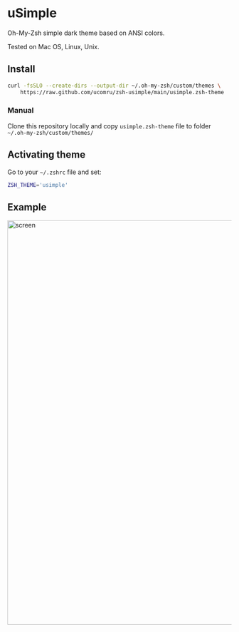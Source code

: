 # uSimple

Oh-My-Zsh simple dark theme based on ANSI colors.

Tested on Mac OS, Linux, Unix.


## Install


```bash
curl -fsSLO --create-dirs --output-dir ~/.oh-my-zsh/custom/themes \
    https://raw.github.com/ucomru/zsh-usimple/main/usimple.zsh-theme
```

### Manual

Clone this repository locally and copy `usimple.zsh-theme` file to folder `~/.oh-my-zsh/custom/themes/`


## Activating theme

Go to your `~/.zshrc` file and set:
```bash
ZSH_THEME='usimple'
```

## Example

<img alt="screen" src="https://user-images.githubusercontent.com/101626426/230480917-1c227f55-1d3e-4b0d-849f-c0d6f10b69a0.png" width="907">

